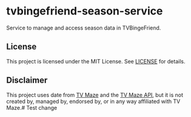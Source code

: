 # tvbingefriend-season-service

Service to manage and access season data in TVBingeFriend.

## License

This project is licensed under the MIT License. See [LICENSE](LICENSE) for details.

## Disclaimer

This project uses date from [TV Maze](https://www.tvmaze.com/) and the [TV Maze API](https://www.tvmaze.com/api), but it is not created by, managed by, endorsed by, or in any way affiliated with TV Maze.# Test change
